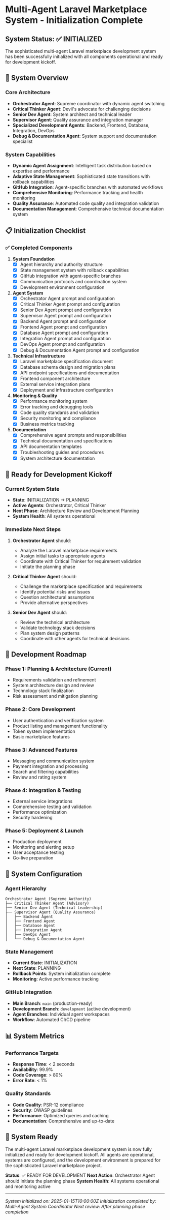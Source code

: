 # Multi-Agent Laravel Marketplace System - Initialization Complete

## System Status: ✅ INITIALIZED

The sophisticated multi-agent Laravel marketplace development system has been successfully initialized with all components operational and ready for development kickoff.

## 🎯 System Overview

### Core Architecture
- **Orchestrator Agent**: Supreme coordinator with dynamic agent switching
- **Critical Thinker Agent**: Devil's advocate for challenging decisions
- **Senior Dev Agent**: System architect and technical leader
- **Supervisor Agent**: Quality assurance and integration manager
- **Specialized Development Agents**: Backend, Frontend, Database, Integration, DevOps
- **Debug & Documentation Agent**: System support and documentation specialist

### System Capabilities
- **Dynamic Agent Assignment**: Intelligent task distribution based on expertise and performance
- **Adaptive State Management**: Sophisticated state transitions with rollback capabilities
- **GitHub Integration**: Agent-specific branches with automated workflows
- **Comprehensive Monitoring**: Performance tracking and health monitoring
- **Quality Assurance**: Automated code quality and integration validation
- **Documentation Management**: Comprehensive technical documentation system

## 📋 Initialization Checklist

### ✅ Completed Components

1. **System Foundation**
   - [x] Agent hierarchy and authority structure
   - [x] State management system with rollback capabilities
   - [x] GitHub integration with agent-specific branches
   - [x] Communication protocols and coordination system
   - [x] Development environment configuration

2. **Agent System**
   - [x] Orchestrator Agent prompt and configuration
   - [x] Critical Thinker Agent prompt and configuration
   - [x] Senior Dev Agent prompt and configuration
   - [x] Supervisor Agent prompt and configuration
   - [x] Backend Agent prompt and configuration
   - [x] Frontend Agent prompt and configuration
   - [x] Database Agent prompt and configuration
   - [x] Integration Agent prompt and configuration
   - [x] DevOps Agent prompt and configuration
   - [x] Debug & Documentation Agent prompt and configuration

3. **Technical Infrastructure**
   - [x] Laravel marketplace specification document
   - [x] Database schema design and migration plans
   - [x] API endpoint specifications and documentation
   - [x] Frontend component architecture
   - [x] External service integration plans
   - [x] Deployment and infrastructure configuration

4. **Monitoring & Quality**
   - [x] Performance monitoring system
   - [x] Error tracking and debugging tools
   - [x] Code quality standards and validation
   - [x] Security monitoring and compliance
   - [x] Business metrics tracking

5. **Documentation**
   - [x] Comprehensive agent prompts and responsibilities
   - [x] Technical documentation and specifications
   - [x] API documentation templates
   - [x] Troubleshooting guides and procedures
   - [x] System architecture documentation

## 🚀 Ready for Development Kickoff

### Current System State
- **State**: INITIALIZATION → PLANNING
- **Active Agents**: Orchestrator, Critical Thinker
- **Next Phase**: Architecture Review and Development Planning
- **System Health**: All systems operational

### Immediate Next Steps

1. **Orchestrator Agent** should:
   - Analyze the Laravel marketplace requirements
   - Assign initial tasks to appropriate agents
   - Coordinate with Critical Thinker for requirement validation
   - Initiate the planning phase

2. **Critical Thinker Agent** should:
   - Challenge the marketplace specification and requirements
   - Identify potential risks and issues
   - Question architectural assumptions
   - Provide alternative perspectives

3. **Senior Dev Agent** should:
   - Review the technical architecture
   - Validate technology stack decisions
   - Plan system design patterns
   - Coordinate with other agents for technical decisions

## 🎯 Development Roadmap

### Phase 1: Planning & Architecture (Current)
- Requirements validation and refinement
- System architecture design and review
- Technology stack finalization
- Risk assessment and mitigation planning

### Phase 2: Core Development
- User authentication and verification system
- Product listing and management functionality
- Token system implementation
- Basic marketplace features

### Phase 3: Advanced Features
- Messaging and communication system
- Payment integration and processing
- Search and filtering capabilities
- Review and rating system

### Phase 4: Integration & Testing
- External service integrations
- Comprehensive testing and validation
- Performance optimization
- Security hardening

### Phase 5: Deployment & Launch
- Production deployment
- Monitoring and alerting setup
- User acceptance testing
- Go-live preparation

## 🔧 System Configuration

### Agent Hierarchy
```
Orchestrator Agent (Supreme Authority)
├── Critical Thinker Agent (Advisory)
├── Senior Dev Agent (Technical Leadership)
├── Supervisor Agent (Quality Assurance)
│   ├── Backend Agent
│   ├── Frontend Agent
│   ├── Database Agent
│   ├── Integration Agent
│   ├── DevOps Agent
│   └── Debug & Documentation Agent
```

### State Management
- **Current State**: INITIALIZATION
- **Next State**: PLANNING
- **Rollback Points**: System initialization complete
- **Monitoring**: Active performance tracking

### GitHub Integration
- **Main Branch**: `main` (production-ready)
- **Development Branch**: `development` (active development)
- **Agent Branches**: Individual agent workspaces
- **Workflow**: Automated CI/CD pipeline

## 📊 System Metrics

### Performance Targets
- **Response Time**: < 2 seconds
- **Availability**: 99.9%
- **Code Coverage**: > 80%
- **Error Rate**: < 1%

### Quality Standards
- **Code Quality**: PSR-12 compliance
- **Security**: OWASP guidelines
- **Performance**: Optimized queries and caching
- **Documentation**: Comprehensive and up-to-date

## 🎉 System Ready

The multi-agent Laravel marketplace development system is now fully initialized and ready for development kickoff. All agents are operational, systems are configured, and the development environment is prepared for the sophisticated Laravel marketplace project.

**Status**: ✅ READY FOR DEVELOPMENT
**Next Action**: Orchestrator Agent should initiate the planning phase
**System Health**: All systems operational and monitoring active

---

*System initialized on: 2025-01-15T10:00:00Z*
*Initialization completed by: Multi-Agent System Coordinator*
*Next review: After planning phase completion*
